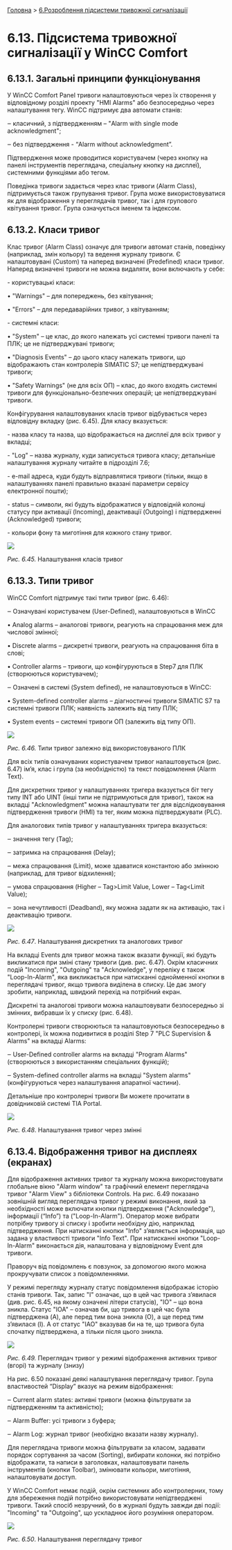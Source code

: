 [Головна](README.md) > [6.Розроблення підсистеми тривожної сигналізації](6.md)

# 6.13. Підсистема тривожної сигналізації у WinCC Comfort 

## 6.13.1. Загальні принципи функціонування

У WinCC Comfort Panel тривоги налаштовуються через їх створення у відповідному розділі проекту "HMI Alarms" або безпосередньо через налаштування тегу. WinCC підтримує два автомати станів:

‒    класичний, з підтвердженням – "Alarm with single mode acknowledgment";

‒    без підтвердження - “Alarm without acknowledgment”.

Підтвердження може проводитися користувачем (через кнопку на панелі інструментів переглядача, спеціальну кнопку на дисплеї), системними функціями або тегом. 

Поведінка тривоги задається через клас тривоги (Alarm Class), підтримується також групування тривог. Група може використовуватися як для відображення у переглядачів тривог, так і для групового квітування тривог. Група означується іменем та індексом.  

## 6.13.2. Класи тривог

Клас тривог (Alarm Class) означує для тривоги автомат станів, поведінку (наприклад, змін кольору) та ведення журналу тривоги. Є налаштовувані (Custom) та наперед визначені (Predefined) класи тривог. Наперед визначені тривоги не можна видаляти, вони включають у себе:

\-     користувацькі класи:

•     "Warnings" – для попереджень, без квітування;

•     "Errors" – для передаварійних тривог, з квітуванням; 

\-     системні класи:

•     "System" – це клас, до якого належать усі системні тривоги панелі та ПЛК; це не підтверджувані тривоги;

•     "Diagnosis Events" – до цього класу належать тривоги, що відображають стан контролерів SIMATIC S7; це непідтверджувані тривоги; 

•     "Safety Warnings" (не для всіх ОП) – клас, до якого входять системні тривоги для функціонально-безпечних операцій; це непідтверджувані тривоги.

Конфігурування налаштовуваних класів тривог відбувається через відповідну вкладку (рис. 6.45). Для класу вказується:

\-     назва класу та назва, що відображається на дисплеї для всіх тривог у вкладці; 

\-     "Log" – назва журналу, куди записується тривога класу; детальніше налаштування журналу читайте в підрозділі 7.6; 

\-     e-mail адреса, куди будуть відправлятися тривоги (тільки, якщо в налаштуваннях панелі правильно вказані параметри сервісу електронної пошти);

\-     status – символи, які будуть відображатися у відповідній колонці статусу при активації (Incoming), деактивації (Outgoing) і підтвердженні (Acknowledged) тривоги;

\-     кольори фону та миготіння для кожного стану тривог.      

![](media6/6_45.png)                               

*Рис. 6.45.* Налаштування класів тривог

## 6.13.3. Типи тривог 

WinCC Comfort підтримує такі типи тривог (рис. 6.46):

‒    Означувані користувачем (User-Defined), налаштовуються в WinCC 

•     Analog alarms – аналогові тривоги, реагують на спрацювання меж для числової змінної;

•     Discrete alarms – дискретні тривоги, реагують на спрацювання біта в слові;

•     Controller alarms – тривоги, що конфігуруються в Step7 для ПЛК (створюються користувачем); 

‒    Означені в системі (System defined), не налаштовуються в WinCC:

•     System-defined controller alarms – діагностичні тривоги SIMATIC S7 та системні тривоги ПЛК; наявність залежить від типу ПЛК;

•     System events – системні тривоги ОП (залежить від типу ОП).

![](media6/6_46.png) 

*Рис. 6.46.* Типи тривог залежно від використовуваного ПЛК

Для всіх типів означуваних користувачем тривог налаштовується (рис. 6.47) ім’я, клас і група (за необхідністю) та текст повідомлення (Alarm Text). 

Для дискретних тривог у налаштуваннях тригера вказується біт тегу типу INT або UINT (інші типи не підтримуються для тривог), також на вкладці "Acknowledgment" можна налаштувати тег для відслідковування підтвердження тривоги (HMI) та тег, яким можна підтверджувати (PLC). 

Для аналогових типів тривог у налаштуваннях тригера вказується:

‒    значення тегу (Tag); 

‒    затримка на спрацювання (Delay);

‒    межа спрацювання (Limit), може здаватися константою або змінною (наприклад, для тривог відхилення);

‒    умова спрацювання (Higher – Tag>Limit Value,  Lower – Tag<Limit Value);

‒    зона нечутливості (Deadband), яку можна задати як на активацію, так і деактивацію тривоги.     

![](media6/6_47.png) 

*Рис. 6.47*. Налаштування дискретних та аналогових тривог

На вкладці Events для тривог можна також вказати функції, які будуть викликатися при зміні стану тривоги (див. рис. 6.47). Окрім класичних подій "Incoming", "Outgoing" та "Acknowledge", у переліку є також "Loop-In-Alarm", яка викликається при натисканні однойменної кнопки в переглядачі тривог, якщо тривога виділена в списку. Це дає змогу зробити, наприклад, швидкий перехід на потрібний екран. 

Дискретні та аналогові тривоги можна налаштовувати безпосередньо зі змінних, вибравши їх у списку (рис. 6.48).  

Контролерні тривоги створюються та налаштовуються безпосередньо в контролері, їх можна подивитися в розділі Step 7 "PLC Supervision & Alarms" на вкладці Alarms:

‒    User-Defined controller alarms на вкладці "Program Alarms" (створюються з використанням спеціальних функцій);

‒    System-defined controller alarms на вкладці "System alarms" (конфігуруються через налаштування апаратної частини).

Детальніше про контролерні тривоги Ви можете прочитати в довідниковій системі TIA Portal. 

![](media6/6_48.png) 

*Рис. 6.48*. Налаштування тривог через змінні

## 6.13.4. Відображення тривог на дисплеях (екранах) 

Для відображення активних тривог та журналу можна використовувати глобальне вікно "Alarm window" та графічний елемент переглядача тривог "Alarm View" з бібліотеки Controls. На рис. 6.49 показано зовнішній вигляд переглядача тривог у режимі виконання, який за необхідності може включати кнопки підтвердження ("Acknowledge"), інформації (“Info”) та ("Loop-In-Alarm"). Оператор може вибрати потрібну тривогу зі списку і зробити необхідну дію, наприклад підтвердження. При натисканні кнопки "Info" з’являється інформація, що задана у властивості тривоги "Info Text". При натисканні кнопки "Loop-In-Alarm" виконається дія, налаштована у відповідному Event для тривоги.

Праворуч від повідомлень є повзунок, за допомогою якого можна прокручувати список з повідомленнями. 

У режимі перегляду журналу статус повідомлення відображає історію станів тривоги. Так, запис "I" означає, що в цей час тривога з’явилася (див. рис. 6.45, на якому означені літери статусів), "IO" – що вона зникла. Статус "IOA" – означав би, що тривога в цей час була підтверджена (A), але перед тим вона зникла (O), а ще перед тим з’явилася (I). А от статус "IAO" вказував би на те, що тривога була спочатку підтверджена, а тільки після цього зникла.      

![](media6/6_49.png) 

*Рис. 6.49.* Переглядач тривог у режимі відображення активних тривог (вгорі) та журналу (знизу)

На рис. 6.50 показані деякі налаштування переглядачу тривог. Група властивостей “Display” вказує на режим відображення:

‒    Current alarm states: активні тривоги (можна фільтрувати за підтвердженням та активністю);

‒    Alarm Buffer: усі тривоги з буфера;

‒    Alarm Log: журнал тривог (необхідно вказати назву журналу).

Для переглядача тривоги можна фільтрувати за класом, задавати порядок сортування за часом (Sorting), вибирати колонки, які потрібно відображати, та написи в заголовках, налаштовувати панель інструментів (кнопки Toolbar), змінювати кольори, миготіння, налаштовувати доступ. 

У WinCC Comfort немає подій, окрім системних або контролерних, тому для збереження подій потрібно використовувати непідтверджені тривоги. Такий спосіб незручний, бо в журналі будуть завжди дві події: "Incoming" та "Outgoing", що ускладнює його розуміння оператором.  

![](media6/6_50.png) 

*Рис. 6.50*. Налаштування переглядачу тривог

